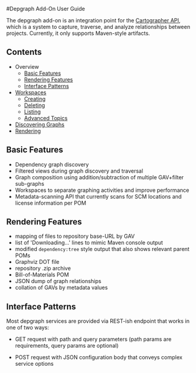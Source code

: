 <!-- Freeki metadata. Do not remove this section!
TITLE: Main
-->
#Depgraph Add-On User Guide

The depgraph add-on is an integration point for the [Cartographer API][1], which is a system to capture, traverse, and analyze relationships between projects. Currently, it only supports Maven-style artifacts.

## Contents

* Overview
    * [Basic Features](#basic-features)
    * [Rendering Features](#rendering-features)
    * [Interface Patterns](#interface-patterns)
* [Workspaces](Workspaces)
    * [Creating](Workspaces#creating)
    * [Deleting](Workspaces#deleting)
    * [Listing](Workspaces#listing)
    * [Advanced Topics](Workspaces#advanced)
* [Discovering Graphs](Discovering-Graphs)
* [Rendering](Rendering/Main)

<a id="basic-features"></a>
## Basic Features

- Dependency graph discovery
- Filtered views during graph discovery and traversal
- Graph composition using addition/subtraction of multiple GAV+filter sub-graphs
- Workspaces to separate graphing activities and improve performance
- Metadata-scanning API that currently scans for SCM locations and license information per POM

<a id="rendering-features"></a>
## Rendering Features

- mapping of files to repository base-URL by GAV
- list of 'Downloading...' lines to mimic Maven console output
- modified `dependency:tree` style output that also shows relevant parent POMs
- Graphviz DOT file
- repository .zip archive
- Bill-of-Materials POM
- JSON dump of graph relationships
- collation of GAVs by metadata values

<a id="interface-patterns"></a>
## Interface Patterns

Most depgraph services are provided via REST-ish endpoint that works in one of two ways:

- GET request with path and query parameters (path params are requirements, query params are optional)
- POST request with JSON configuration body that conveys complex service options

  [1]: https://github.com/jdcasey/cartographer
